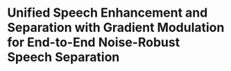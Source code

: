 # Unified Speech Enhancement and Separation with Gradient Modulation for End-to-End Noise-Robust Speech Separation
